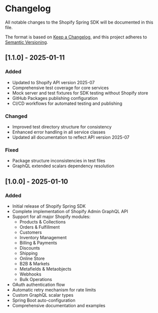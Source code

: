 # Changelog

All notable changes to the Shopify Spring SDK will be documented in this file.

The format is based on [Keep a Changelog](https://keepachangelog.com/en/1.0.0/),
and this project adheres to [Semantic Versioning](https://semver.org/spec/v2.0.0.html).

## [1.1.0] - 2025-01-11

### Added
- Updated to Shopify API version 2025-07
- Comprehensive test coverage for core services
- Mock server and test fixtures for SDK testing without Shopify store
- GitHub Packages publishing configuration
- CI/CD workflows for automated testing and publishing

### Changed
- Improved test directory structure for consistency
- Enhanced error handling in all service classes
- Updated all documentation to reflect API version 2025-07

### Fixed
- Package structure inconsistencies in test files
- GraphQL extended scalars dependency resolution

## [1.0.0] - 2025-01-10

### Added
- Initial release of Shopify Spring SDK
- Complete implementation of Shopify Admin GraphQL API
- Support for all major Shopify modules:
  - Products & Collections
  - Orders & Fulfillment
  - Customers
  - Inventory Management
  - Billing & Payments
  - Discounts
  - Shipping
  - Online Store
  - B2B & Markets
  - Metafields & Metaobjects
  - Webhooks
  - Bulk Operations
- OAuth authentication flow
- Automatic retry mechanism for rate limits
- Custom GraphQL scalar types
- Spring Boot auto-configuration
- Comprehensive documentation and examples